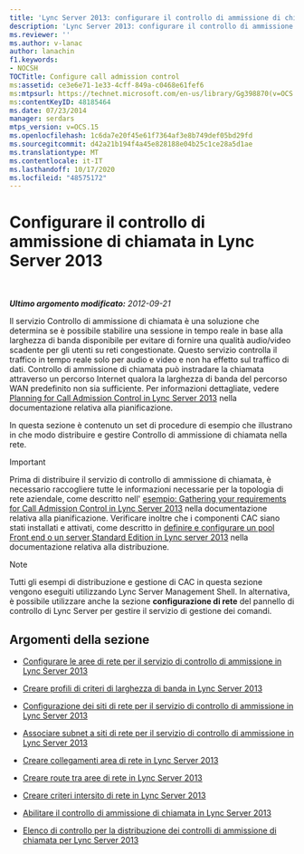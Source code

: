 ```yaml
---
title: 'Lync Server 2013: configurare il controllo di ammissione di chiamata'
description: 'Lync Server 2013: configurare il controllo di ammissione di chiamata.'
ms.reviewer: ''
ms.author: v-lanac
author: lanachin
f1.keywords:
- NOCSH
TOCTitle: Configure call admission control
ms:assetid: ce3e6e71-1e33-4cff-849a-c0468e61fef6
ms:mtpsurl: https://technet.microsoft.com/en-us/library/Gg398870(v=OCS.15)
ms:contentKeyID: 48185464
ms.date: 07/23/2014
manager: serdars
mtps_version: v=OCS.15
ms.openlocfilehash: 1c6da7e20f45e61f7364af3e8b749def05bd29fd
ms.sourcegitcommit: d42a21b194f4a45e828188e04b25c1ce28a5d1ae
ms.translationtype: MT
ms.contentlocale: it-IT
ms.lasthandoff: 10/17/2020
ms.locfileid: "48575172"
---
```

# <a name="configure-call-admission-control-in-lync-server-2013"></a>Configurare il controllo di ammissione di chiamata in Lync Server 2013

<div data-xmlns="http://www.w3.org/1999/xhtml">

<div class="topic" data-xmlns="http://www.w3.org/1999/xhtml" data-msxsl="urn:schemas-microsoft-com:xslt" data-cs="https://msdn.microsoft.com/">

<div data-asp="https://msdn2.microsoft.com/asp">



</div>

<div id="mainSection">

<div id="mainBody">

<span> </span>

_**Ultimo argomento modificato:** 2012-09-21_

Il servizio Controllo di ammissione di chiamata è una soluzione che determina se è possibile stabilire una sessione in tempo reale in base alla larghezza di banda disponibile per evitare di fornire una qualità audio/video scadente per gli utenti su reti congestionate. Questo servizio controlla il traffico in tempo reale solo per audio e video e non ha effetto sul traffico di dati. Controllo di ammissione di chiamata può instradare la chiamata attraverso un percorso Internet qualora la larghezza di banda del percorso WAN predefinito non sia sufficiente. Per informazioni dettagliate, vedere [Planning for Call Admission Control in Lync Server 2013](lync-server-2013-planning-for-call-admission-control.md) nella documentazione relativa alla pianificazione.

In questa sezione è contenuto un set di procedure di esempio che illustrano in che modo distribuire e gestire Controllo di ammissione di chiamata nella rete.

<div>


> [!IMPORTANT]  
> Prima di distribuire il servizio di controllo di ammissione di chiamata, è necessario raccogliere tutte le informazioni necessarie per la topologia di rete aziendale, come descritto nell' <A href="lync-server-2013-example-of-gathering-your-requirements-for-call-admission-control.md">esempio: Gathering your requirements for Call Admission Control in Lync Server 2013</A> nella documentazione relativa alla pianificazione. Verificare inoltre che i componenti CAC siano stati installati e attivati, come descritto in <A href="lync-server-2013-define-and-configure-a-front-end-pool-or-standard-edition-server.md">definire e configurare un pool Front end o un server Standard Edition in Lync server 2013</A> nella documentazione relativa alla distribuzione.



</div>

<div>


> [!NOTE]  
> Tutti gli esempi di distribuzione e gestione di CAC in questa sezione vengono eseguiti utilizzando Lync Server Management Shell. In alternativa, è possibile utilizzare anche la sezione <STRONG>configurazione di rete</STRONG> del pannello di controllo di Lync Server per gestire il servizio di gestione dei comandi.



</div>

<div>

## <a name="in-this-section"></a>Argomenti della sezione

  - [Configurare le aree di rete per il servizio di controllo di ammissione in Lync Server 2013](lync-server-2013-configure-network-regions-for-cac.md)

  - [Creare profili di criteri di larghezza di banda in Lync Server 2013](lync-server-2013-create-bandwidth-policy-profiles.md)

  - [Configurazione dei siti di rete per il servizio di controllo di ammissione in Lync Server 2013](lync-server-2013-configure-network-sites-for-cac.md)

  - [Associare subnet a siti di rete per il servizio di controllo di ammissione in Lync Server 2013](lync-server-2013-associate-subnets-with-network-sites-for-cac.md)

  - [Creare collegamenti area di rete in Lync Server 2013](lync-server-2013-create-network-region-links.md)

  - [Creare route tra aree di rete in Lync Server 2013](lync-server-2013;-create-network-interregion-routes.md)

  - [Creare criteri intersito di rete in Lync Server 2013](lync-server-2013-create-network-intersite-policies.md)

  - [Abilitare il controllo di ammissione di chiamata in Lync Server 2013](lync-server-2013-enable-call-admission-control.md)

  - [Elenco di controllo per la distribuzione dei controlli di ammissione di chiamata per Lync Server 2013](lync-server-2013-call-admission-control-deployment-checklist.md)

</div>

</div>

<span> </span>

</div>

</div>

</div>

